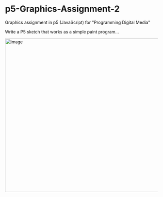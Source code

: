 # p5-Graphics-Assignment-2
Graphics assignment in p5 (JavaScript) for "Programming Digital Media"

Write a P5 sketch that works as a simple paint program...

<img width="506" alt="image" src="https://user-images.githubusercontent.com/71905486/161622497-24b0cb68-5c3d-43d7-905b-08b131f9b071.png">
